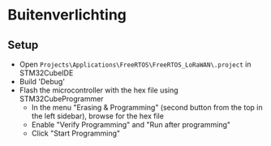 # Buitenverlichting
## Setup
- Open `Projects\Applications\FreeRTOS\FreeRTOS_LoRaWAN\.project` in STM32CubeIDE
- Build 'Debug'
- Flash the microcontroller with the hex file using STM32CubeProgrammer
    - In the menu "Erasing & Programming" (second button from the top in the left sidebar), browse for the hex file
    - Enable "Verify Programming" and "Run after programming"
    - Click "Start Programming"
